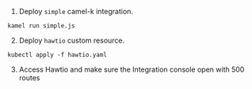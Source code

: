 1. Deploy `simple` camel-k integration.

```console
kamel run simple.js
```

2. Deploy `hawtio` custom resource.

```console
kubectl apply -f hawtio.yaml
```

3. Access Hawtio and make sure the Integration console open with 500 routes
